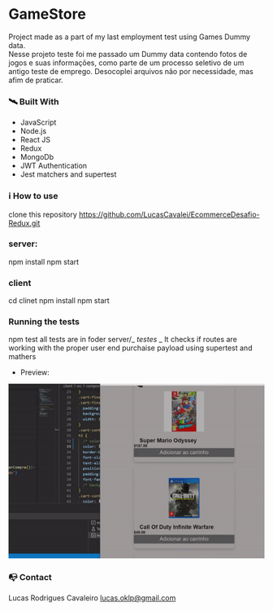 # GameStore

Project made as a part of my last employment test using Games Dummy data.  
Nesse projeto teste foi me passado um Dummy data contendo fotos de jogos e suas informações, como
parte de um processo seletivo de um antigo teste de emprego.
Desocoplei arquivos não por necessidade, mas afim de praticar.

### 🛰️ Built With

- JavaScript
- Node.js
- React JS
- Redux
- MongoDb
- JWT Authentication
- Jest matchers and supertest

### ℹ️ How to use

clone this repository
https://github.com/LucasCavalei/EcommerceDesafio-Redux.git

### server:
npm install
    npm start

### client
cd clinet
   npm install
   npm start

### Running the tests

npm test
all tests are in foder server/_ _testes_ _ 
 It checks if routes are working with the proper user end purchaise payload
using supertest and mathers 

- Preview:

<img src="./client/src/assets/previewProject.gif" width="515"/>

### 📭 Contact

Lucas Rodrigues Cavaleiro lucas.oklp@gmail.com
